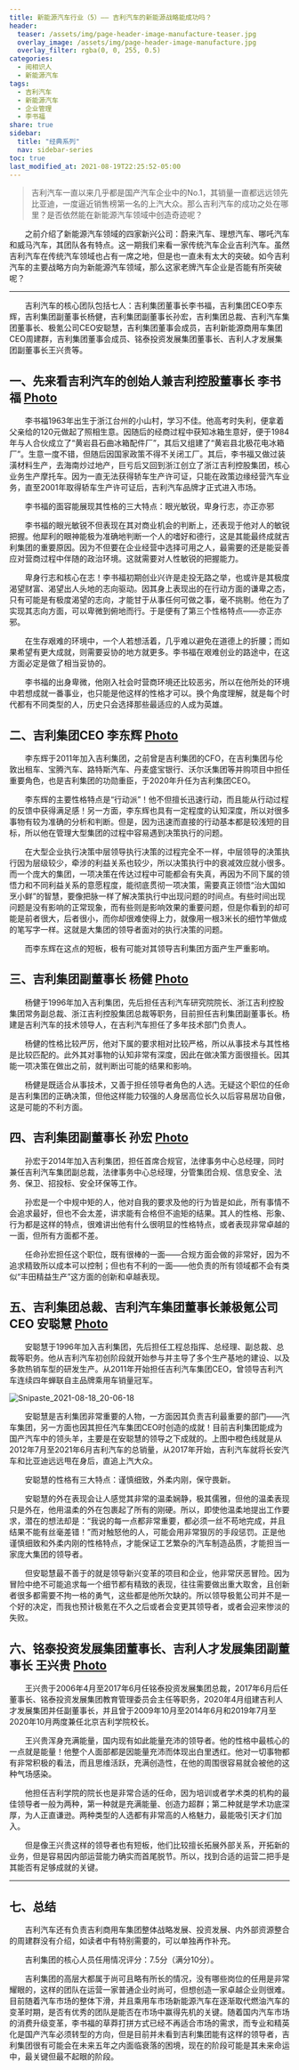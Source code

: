 ```yaml
---
title: 新能源汽车行业（5）—— 吉利汽车的新能源战略能成功吗？
header:
  teaser: /assets/img/page-header-image-manufacture-teaser.jpg
  overlay_image: /assets/img/page-header-image-manufacture.jpg
  overlay_filter: rgba(0, 0, 255, 0.5)
categories:
  - 阅相识人
  - 新能源汽车
tags: 
  - 吉利汽车
  - 新能源汽车
  - 企业管理
  - 李书福
share: true
sidebar:
  title: "经典系列"
  nav: sidebar-series
toc: true
last_modified_at: 2021-08-19T22:25:52-05:00
---
```


>吉利汽车一直以来几乎都是国产汽车企业中的No.1，其销量一直都远远领先比亚迪，一度逼近销售榜第一名的上汽大众。那么吉利汽车的成功之处在哪里？是否依然能在新能源汽车领域中创造奇迹呢？

&emsp;&emsp;之前介绍了新能源汽车领域的四家新兴公司：蔚来汽车、理想汽车、哪吒汽车和威马汽车，其团队各有特点。这一期我们来看一家传统汽车企业吉利汽车。虽然吉利汽车在传统汽车领域也占有一席之地，但是也一直未有太大的突破。如今吉利汽车的主要战略方向为新能源汽车领域，那么这家老牌汽车企业是否能有所突破呢？

---



&emsp;&emsp;吉利汽车的核心团队包括七人：吉利集团董事长李书福，吉利集团CEO李东辉，吉利集团副董事长杨健，吉利集团副董事长孙宏，吉利集团总裁、吉利汽车集团董事长、极氪公司CEO安聪慧，吉利集团董事会成员，吉利新能源商用车集团CEO周建群，吉利集团董事会成员、铭泰投资发展集团董事长、吉利人才发展集团副董事长王兴贵等。

## 一、先来看吉利汽车的创始人兼吉利控股董事长 李书福 [Photo](https://cdn.jsdelivr.net/gh/kewtgh/PicSunflowers@main/img/Chairman-李书福2.jpg)

&emsp;&emsp;李书福1963年出生于浙江台州的小山村，学习不佳。他高考时失利，便拿着父亲给的120元做起了照相生意。因随后的经商过程中获知冰箱生意好，便于1984年与人合伙成立了“黄岩县石曲冰箱配件厂”，其后又组建了“黄岩县北极花电冰箱厂”。生意一度不错，但随后因国家政策不得不关闭工厂。其后，李书福又做过装潢材料生产，去海南炒过地产，巨亏后又回到浙江创立了浙江吉利控股集团，核心业务生产摩托车。因为一直无法获得轿车生产许可证，只能在政策边缘经营汽车业务，直至2001年取得轿车生产许可证后，吉利汽车品牌才正式进入市场。

&emsp;&emsp;李书福的面容能展现其性格的三大特点：眼光敏锐，卑身行志，亦正亦邪

&emsp;&emsp;李书福的眼光敏锐不但表现在其对商业机会的判断上，还表现于他对人的敏锐把握。他犀利的眼神能极为准确地判断一个人的嗜好和德行，这是其能最终成就吉利集团的重要原因。因为不但要在企业经营中选择可用之人，最需要的还是能妥善应对营商过程中伴随的政治环境。这就需要对人性敏锐的把握能力。

&emsp;&emsp;卑身行志和核心在志！李书福初期创业兴许是走投无路之举，也或许是其极度渴望财富、渴望出人头地的志向驱动。因其身上表现出的在行动方面的谦卑之态，只有可能是有极度渴望的志向，才能甘于从事任何可做之事，毫不挑剔。他在为了实现其志向方面，可以卑微到俯地而行。于是便有了第三个性格特点——亦正亦邪。

&emsp;&emsp;在生存艰难的环境中，一个人若想活着，几乎难以避免在道德上的折腰；而如果希望有更大成就，则需要妥协的地方就更多。李书福在艰难创业的路途中，在这方面必定是做了相当妥协的。

&emsp;&emsp;李书福的出身卑微，他刚入社会时营商环境还比较恶劣，所以在他所处的环境中若想成就一番事业，也只能是他这样的性格才可以。换个角度理解，就是每个时代都有不同类型的人，历史只会选择那些最适应的人成为英雄。

## 二、吉利集团CEO 李东辉 [Photo](https://cdn.jsdelivr.net/gh/kewtgh/PicSunflowers@main/img/李东辉6.jpg)

&emsp;&emsp;李东辉于2011年加入吉利集团，之前曾是吉利集团的CFO，在吉利集团与伦敦出租车、宝腾汽车、路特斯汽车、丹麦盛宝银行、沃尔沃集团等并购项目中担任重要角色，也是吉利集团的功勋重臣，于2020年升任为吉利集团CEO。

&emsp;&emsp;李东辉的主要性格特点是“行动派”！他不但擅长迅速行动，而且能从行动过程的反馈中获得满足感！另一方面，李东辉也具有一定程度的认知深度，所以对很多事物有较为准确的分析和判断。但是，因为迅速而直接的行动基本都是较浅短的目标，所以他在管理大型集团的过程中容易遇到决策执行的问题。

&emsp;&emsp;在大型企业执行决策中层领导执行决策的过程完全不一样，中层领导的决策执行因为层级较少，牵涉的利益关系也较少，所以决策执行中的衰减效应就小很多。而一个庞大的集团，一项决策在传达过程中可能都会有失真，再因为不同下属的领悟力和不同利益关系的意愿程度，能彻底贯彻一项决策，需要真正领悟“治大国如烹小鲜”的智慧，要像把脉一样了解决策执行中出现问题的时间点。有些时间出现问题是没有影响的正常现象，而有些则是影响效果的重要问题，但是你看到的却可能是前者很大，后者很小，而你却很难使得上力，就像用一根3米长的细竹竿做成的笔写字一样。这就是大集团的领导者面对的执行决策的问题。

&emsp;&emsp;而李东辉在这点的短板，极有可能对其领导吉利集团方面产生严重影响。

## 三、吉利集团副董事长 杨健 [Photo](https://cdn.jsdelivr.net/gh/kewtgh/PicSunflowers@main/img/杨建.jpg)

&emsp;&emsp;杨健于1996年加入吉利集团，先后担任吉利汽车研究院院长、浙江吉利控股集团常务副总裁、浙江吉利控股集团总裁等职务，目前担任吉利集团副董事长。杨建是吉利汽车的技术领导人，在吉利汽车担任了多年技术部门负责人。

&emsp;&emsp;杨健的性格比较严厉，他对下属的要求相对比较严格，所以从事技术与其性格是比较匹配的。此外其对事物的认知非常有深度，因此在做决策方面很擅长。因其能一项决策在做出之前，就判断出可能的结果和影响。

&emsp;&emsp;杨健是既适合从事技术，又善于担任领导者角色的人选。无疑这个职位的任命是吉利集团的正确决策，但他这样能力较强的人身居高位长久以后容易居功自傲，这是可能的不利方面。

## 四、吉利集团副董事长 孙宏 [Photo](https://cdn.jsdelivr.net/gh/kewtgh/PicSunflowers@main/img/孙宏.jpg)

&emsp;&emsp;孙宏于2014年加入吉利集团，担任首席合规官，法律事务中心总经理，同时兼任吉利汽车集团副总裁，法律事务中心总经理，分管集团合规、信息安全、法务、保卫、招投标、安全环保等工作。

&emsp;&emsp;孙宏是一个中规中矩的人，他对自我的要求及他的行为皆是如此，所有事情不会追求最好，但也不会太差，讲求能有合格但不逾矩的结果。其人的性格、形象、行为都是这样的特点，很难讲出他有什么很明显的性格特点，或者表现非常卓越的一面，但所有方面都不差。

&emsp;&emsp;任命孙宏担任这个职位，既有很棒的一面——合规方面会做的非常好，因为不追求精致所以成本可以控制；但也有不利的一面——他负责的所有领域都不会有类似“丰田精益生产”这方面的创新和卓越表现。

## 五、吉利集团总裁、吉利汽车集团董事长兼极氪公司CEO 安聪慧 [Photo](https://cdn.jsdelivr.net/gh/kewtgh/PicSunflowers@main/img/安聪慧2.jpg)

&emsp;&emsp;安聪慧于1996年加入吉利集团，先后担任工程总指挥、总经理、副总裁、总裁等职务。他从吉利汽车初创阶段就开始参与并主导了多个生产基地的建设、以及多款热销车型的研发生产。从2011年开始担任吉利汽车集团CEO，曾领导吉利汽车连续四年蝉联自主品牌乘用车销量冠军。

![Snipaste_2021-08-18_20-06-18](https://cdn.jsdelivr.net/gh/kewtgh/PicSunflowers@main/img/Snipaste_2021-08-18_20-06-18.png)

&emsp;&emsp;安聪慧是吉利集团非常重要的人物，一方面因其负责吉利最重要的部门——汽车集团，另一方面也因其担任汽车集团CEO时创造的成就！目前吉利集团能成为国产汽车中的领头羊，主要是在安聪慧的领导之下成就的。上图中橙色线就是从2012年7月至2021年6月吉利汽车的总销量，从2017年开始，吉利汽车就将长安汽车和比亚迪远远甩在身后，直追上汽大众。

&emsp;&emsp;安聪慧的性格有三大特点：谨慎细致，外柔内刚，保守畏新。

&emsp;&emsp;安聪慧的外在表现会让人感觉其非常的温柔娴静，极其儒雅，但他的温柔表现只是外在，他用温柔的外在包裹起了所有的刚硬。所以，即使他温柔地提出工作要求，潜在的想法却是：“我说的每一点都非常重要，都必须一丝不苟地完成，并且结果不能有丝毫差错！”而对触怒他的人，可能会用非常狠厉的手段惩罚。正是他谨慎细致和外柔内刚的性格特点，才能保证工艺繁杂的汽车制造品质，才能担当一家庞大集团的领导者。

&emsp;&emsp;但安聪慧最不善于的就是领导新兴变革的项目和企业，他非常厌恶冒险。因为冒险中绝不可能追求每一个细节都有精致的表现，往往需要做出重大取舍，且创新者很多都需要不拘一格的勇气，这些都是他所欠缺的。所以领导极氪公司并不是一个好的决定，而我也预计极氪在不久之后或者会变更其领导者，或者会迎来惨淡的失败。

## 六、铭泰投资发展集团董事长、吉利人才发展集团副董事长 王兴贵 [Photo](https://cdn.jsdelivr.net/gh/kewtgh/PicSunflowers@main/img/王兴贵.jpg)

&emsp;&emsp;王兴贵于2006年4月至2017年6月任铭泰投资发展集团总裁，2017年6月后任董事长、铭泰投资发展集团教育管理委员会主任等职务，2020年4月组建吉利人才发展集团并任副董事长，并且曾于2009年10月至2014年6月和2019年7月至2020年10月两度兼任北京吉利学院校长。

&emsp;&emsp;王兴贵浑身充满能量，国内现有如此能量充沛的领导者。他的性格中最核心的一点就是能量！他整个人面部都是因能量充沛而体现出白里透红。他对一切事物都有非常积极的看法，而且思维活跃，充满创造性，在他的周围很容易就会被他的这种气场感染。

&emsp;&emsp;他担任吉利学院的院长也是非常合适的任命，因为培训或者学术类的机构的最佳领导者一般为两种，第一种就是充满能量、创造力超群；第二种就是学术功底深厚，为人正直谦逊。两种类型的人选都有非常高的人格魅力，最能吸引天才们加入。

&emsp;&emsp;但是像王兴贵这样的领导者也有短板，他们比较擅长拓展外部关系，开拓新的业务，但是容易因内部运营能力确实而首尾脱节。所以，找到合适的运营二把手是其能否有足够成就的关键。

---

## 七、总结

&emsp;&emsp;吉利汽车还有负责吉利商用车集团整体战略发展、投资发展、内外部资源整合的周建群没有介绍，如读者中有特别需要的，可以单独再作补充。

&emsp;&emsp;吉利集团的核心人员任用情况评分：7.5分（满分10分）。

&emsp;&emsp;吉利集团的高层大都属于尚可且略有所长的情况，没有哪些岗位的任用是非常耀眼的，这样的团队在运营一家普通企业时尚可，但想创造一家卓越企业则很难。目前随着汽车市场的整体下滑，并且乘用车市场新能源汽车在逐渐取代燃油汽车的变革时期，是否有优秀的团队是能否在市场中赢得先机的关键。随着国内汽车市场的消费升级变革，李书福的草莽打拼方式已经不再适合市场的需求，而专业和精英化是国产汽车必须转型的方向，但是目前并未看到吉利集团能有这样的领导者，吉利集团很有可能会在未来五年之内面临衰落的困境，现在的阶段可能是其未来命运中，最关键但最不起眼的阶段。
